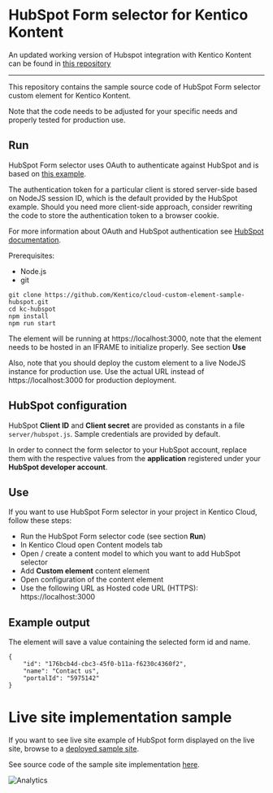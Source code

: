 # HubSpot Form selector for Kentico Kontent

An updated working version of Hubspot integration with Kentico Kontent can be found in [this repository](https://github.com/yuriys-kentico/KenticoKontentHubspotForms)

------------------

This repository contains the sample source code of HubSpot Form selector custom element for Kentico Kontent.

Note that the code needs to be adjusted for your specific needs and properly tested for production use.

## Run

HubSpot Form selector uses OAuth to authenticate against HubSpot and is based on [this example](https://github.com/HubSpot/oauth-quickstart-nodejs).

The authentication token for a particular client is stored server-side based on NodeJS session ID, which is the default provided by the HubSpot example. Should you need more client-side approach, consider rewriting the code to store the authentication token to a browser cookie.  

For more information about OAuth and HubSpot authentication see [HubSpot documentation](https://developers.hubspot.com/docs/methods/oauth2/oauth2-overview).

Prerequisites:
* Node.js
* git

```
git clone https://github.com/Kentico/cloud-custom-element-sample-hubspot.git
cd kc-hubspot
npm install
npm run start
```

The element will be running at https://localhost:3000, note that the element needs to be hosted in an IFRAME to initialize properly. See section **Use** 

Also, note that you should deploy the custom element to a live NodeJS instance for production use. Use the actual URL instead of https://localhost:3000 for production deployment.

## HubSpot configuration

HubSpot **Client ID** and **Client secret** are provided as constants in a file `server/hubspot.js`. Sample credentials are provided by default.

In order to connect the form selector to your HubSpot account, replace them with the respective values from the **application** registered under your **HubSpot developer account**.  

## Use

If you want to use HubSpot Form selector in your project in Kentico Cloud, follow these steps:

* Run the HubSpot Form selector code (see section **Run**)
* In Kentico Cloud open Content models tab
* Open / create a content model to which you want to add HubSpot selector
* Add **Custom element** content element
* Open configuration of the content element
* Use the following URL as Hosted code URL (HTTPS): https://localhost:3000

## Example output

The element will save a value containing the selected form id and name. 

```
{
    "id": "176bcb4d-cbc3-45f0-b11a-f6230c4360f2",
    "name": "Contact us",
    "portalId": "5975142"
}
```

# Live site implementation sample

If you want to see live site example of HubSpot form displayed on the live site, browse to a [deployed sample site](https://kentico-cloud-sample-app-react-hubspot.surge.sh/en-us/articles/cf106f4e-30a4-42ef-b313-b8ea3fd3e5c5).

See source code of the sample site implementation [here](https://github.com/Kentico/cloud-sample-app-react/commit/aae72eb1e2195aced965c0e60729f691141f9ca1).

![Analytics](https://kentico-ga-beacon.azurewebsites.net/api/UA-69014260-4/Kentico/cloud-custom-element-sample-hubspot?pixel)
